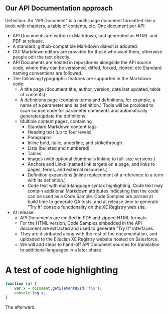 Our API Documentation approach
------------------------------

Definition: An "API Document" is a multi-page document formatted like a book with chapters, a table of contents, etc. One document per API.

* API Documents are written in Markdown, and generated as HTML and PDF at release.
* A standard, github-compatible Markdown dialect is adopted.
* GUI Markdown editors are provided for those who want them, otherwise people edit the text directly.
* API Documents are hosted in repositories alongside the API source code, where they can be versioned, diffed, forked, cloned, etc.Standard naming conventions are followed.
* The following typographic features are supported in the Markdown code:
	* A title page (document title, author, version, date last updated, table of contents) 
	* A definitions page (contains terms and definitions, for example, a name of a parameter and its definition.) Tools will be provided to scan source code for parameter comments and automatically generate/update the definitions.
	* Multiple content pages, containing
		* Standard Markdown content tags
		* Heading text (up to four levels)
		* Paragraphs
		* Inline bold, italic, underline, and strikethrough 
		* Lists (bulleted and numbered)
		* Tables
		* Images (with optional thumbnails linking to full-size versions.)
		* Anchors and Links (named link targets on a page, and links to pages, terms, and external resources.)
		* Definition expansions (inline replacement of a reference to a term with its definition.)
		* Code text with multi-language syntax highlighting. Code text may contain additional Markdown attributes indicating that the code can be used as a Code Sample. Code Samples are parsed at build time to generate QA tests, and at release time to generate "Try It" console functionality on the XE Registry web site.
* At release: 
	* API Documents are emitted in PDF and zipped HTML formats. 
	* For the HTML version, Code Samples embedded in the API document are extracted and used to generate "Try It" interfaces.
	* They are distributed along with the rest of the documentation, and uploaded to the Ellucian XE Registry website hosted on Salesforce. 
	* We will add steps to hand-off API Document sources for translation to additional languages in a later phase.

A test of code highlighting
==================

```javascript
function (a) {
	var x = document.getElementById('foo');
	console.log x;
}
````

The afterward.
